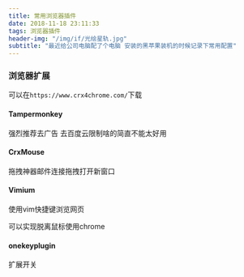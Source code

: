 ```yaml
---
title: 常用浏览器插件
date: 2018-11-18 23:11:33
tags: 浏览器插件
header-img: "/img/if/光绘星轨.jpg"
subtitle: "最近给公司电脑配了个电脑 安装的黑苹果装机的时候记录下常用配置"
---
```




### 浏览器扩展

可以在`https://www.crx4chrome.com/`下载

#### Tampermonkey

强烈推荐去广告 去百度云限制啥的简直不能太好用

#### CrxMouse

拖拽神器邮件连接拖拽打开新窗口

#### Vimium

使用vim快捷键浏览网页

可以实现脱离鼠标使用chrome

#### onekeyplugin

扩展开关

